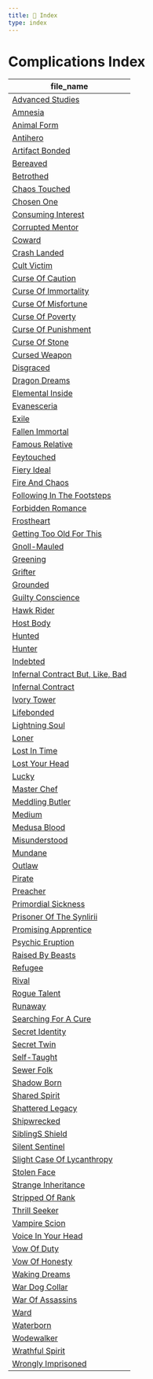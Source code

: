 ```yaml
---
title: 📑 Index
type: index
---
```


# Complications Index

| file_name                                                                           |
| ----------------------------------------------------------------------------------- |
| [Advanced Studies](Advanced%20Studies)                                              |
| [Amnesia](Amnesia)                                                                  |
| [Animal Form](Animal%20Form)                                                        |
| [Antihero](Antihero)                                                                |
| [Artifact Bonded](Artifact%20Bonded)                                                |
| [Bereaved](Bereaved)                                                                |
| [Betrothed](Betrothed)                                                              |
| [Chaos Touched](Chaos%20Touched)                                                    |
| [Chosen One](Chosen%20One)                                                          |
| [Consuming Interest](Consuming%20Interest)                                          |
| [Corrupted Mentor](Corrupted%20Mentor)                                              |
| [Coward](Coward)                                                                    |
| [Crash Landed](Crash%20Landed)                                                      |
| [Cult Victim](Cult%20Victim)                                                        |
| [Curse Of Caution](Curse%20Of%20Caution)                                            |
| [Curse Of Immortality](Curse%20Of%20Immortality)                                    |
| [Curse Of Misfortune](Curse%20Of%20Misfortune)                                      |
| [Curse Of Poverty](Curse%20Of%20Poverty)                                            |
| [Curse Of Punishment](Curse%20Of%20Punishment)                                      |
| [Curse Of Stone](Curse%20Of%20Stone)                                                |
| [Cursed Weapon](Cursed%20Weapon)                                                    |
| [Disgraced](Disgraced)                                                              |
| [Dragon Dreams](Dragon%20Dreams)                                                    |
| [Elemental Inside](Elemental%20Inside)                                              |
| [Evanesceria](Evanesceria)                                                          |
| [Exile](Exile)                                                                      |
| [Fallen Immortal](Fallen%20Immortal)                                                |
| [Famous Relative](Famous%20Relative)                                                |
| [Feytouched](Feytouched)                                                            |
| [Fiery Ideal](Fiery%20Ideal)                                                        |
| [Fire And Chaos](Fire%20And%20Chaos)                                                |
| [Following In The Footsteps](Following%20In%20The%20Footsteps)                      |
| [Forbidden Romance](Forbidden%20Romance)                                            |
| [Frostheart](Frostheart)                                                            |
| [Getting Too Old For This](Getting%20Too%20Old%20For%20This)                        |
| [Gnoll-Mauled](Gnoll-Mauled)                                                        |
| [Greening](Greening)                                                                |
| [Grifter](Grifter)                                                                  |
| [Grounded](Grounded)                                                                |
| [Guilty Conscience](Guilty%20Conscience)                                            |
| [Hawk Rider](Hawk%20Rider)                                                          |
| [Host Body](Host%20Body)                                                            |
| [Hunted](Hunted)                                                                    |
| [Hunter](Hunter)                                                                    |
| [Indebted](Indebted)                                                                |
| [Infernal Contract But, Like, Bad](Infernal%20Contract%20%20But%2C%20Like%2C%20Bad) |
| [Infernal Contract](Infernal%20Contract)                                            |
| [Ivory Tower](Ivory%20Tower)                                                        |
| [Lifebonded](Lifebonded)                                                            |
| [Lightning Soul](Lightning%20Soul)                                                  |
| [Loner](Loner)                                                                      |
| [Lost In Time](Lost%20In%20Time)                                                    |
| [Lost Your Head](Lost%20Your%20Head)                                                |
| [Lucky](Lucky)                                                                      |
| [Master Chef](Master%20Chef)                                                        |
| [Meddling Butler](Meddling%20Butler)                                                |
| [Medium](Medium)                                                                    |
| [Medusa Blood](Medusa%20Blood)                                                      |
| [Misunderstood](Misunderstood)                                                      |
| [Mundane](Mundane)                                                                  |
| [Outlaw](Outlaw)                                                                    |
| [Pirate](Pirate)                                                                    |
| [Preacher](Preacher)                                                                |
| [Primordial Sickness](Primordial%20Sickness)                                        |
| [Prisoner Of The Synlirii](Prisoner%20Of%20The%20Synlirii)                          |
| [Promising Apprentice](Promising%20Apprentice)                                      |
| [Psychic Eruption](Psychic%20Eruption)                                              |
| [Raised By Beasts](Raised%20By%20Beasts)                                            |
| [Refugee](Refugee)                                                                  |
| [Rival](Rival)                                                                      |
| [Rogue Talent](Rogue%20Talent)                                                      |
| [Runaway](Runaway)                                                                  |
| [Searching For A Cure](Searching%20For%20A%20Cure)                                  |
| [Secret Identity](Secret%20Identity)                                                |
| [Secret Twin](Secret%20Twin)                                                        |
| [Self-Taught](Self-Taught)                                                          |
| [Sewer Folk](Sewer%20Folk)                                                          |
| [Shadow Born](Shadow%20Born)                                                        |
| [Shared Spirit](Shared%20Spirit)                                                    |
| [Shattered Legacy](Shattered%20Legacy)                                              |
| [Shipwrecked](Shipwrecked)                                                          |
| [SiblingS Shield](SiblingS%20Shield)                                                |
| [Silent Sentinel](Silent%20Sentinel)                                                |
| [Slight Case Of Lycanthropy](Slight%20Case%20Of%20Lycanthropy)                      |
| [Stolen Face](Stolen%20Face)                                                        |
| [Strange Inheritance](Strange%20Inheritance)                                        |
| [Stripped Of Rank](Stripped%20Of%20Rank)                                            |
| [Thrill Seeker](Thrill%20Seeker)                                                    |
| [Vampire Scion](Vampire%20Scion)                                                    |
| [Voice In Your Head](Voice%20In%20Your%20Head)                                      |
| [Vow Of Duty](Vow%20Of%20Duty)                                                      |
| [Vow Of Honesty](Vow%20Of%20Honesty)                                                |
| [Waking Dreams](Waking%20Dreams)                                                    |
| [War Dog Collar](War%20Dog%20Collar)                                                |
| [War Of Assassins](War%20Of%20Assassins)                                            |
| [Ward](Ward)                                                                        |
| [Waterborn](Waterborn)                                                              |
| [Wodewalker](Wodewalker)                                                            |
| [Wrathful Spirit](Wrathful%20Spirit)                                                |
| [Wrongly Imprisoned](Wrongly%20Imprisoned)                                          |
